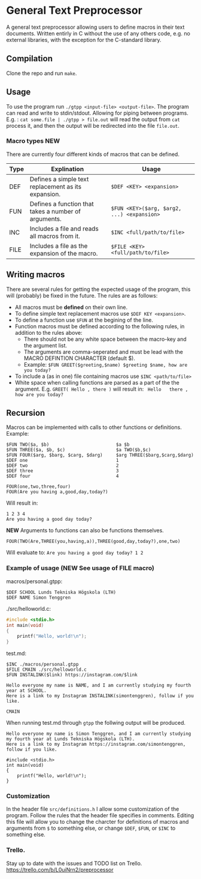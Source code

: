 # General Text Preprocessor
A general text preprocessor allowing users to define macros in their text documents. Written entirly in C without the use of any others code, e.g. no external libraries, with the exception for the C-standard library.

## Compilation
Clone the repo and run `make`.
## Usage
To use the program run `./gtpp <input-file> <output-file>`.
The program can read and write to stdin/stdout. Allowing for piping between programs. E.g. :
`cat some.file | ./gtpp > file.out`
will read the output from `cat` process it, and then the output will be redirected into the file `file.out`.

### Macro types **NEW**
There are currently four different kinds of macros that can be defined.

| **Type** | **Explination**                                    |**Usage**                                            |
| ----     | ----                                                 | ---                                                 |
| DEF      | Defines a simple text replacement as its expansion.  | `$DEF <KEY> <expansion> `                           |
| FUN      | Defines a function that takes a number of arguments. | `$FUN <KEY>($arg, $arg2, ...) <expansion>`          |
| INC      | Includes a file and reads all macros from it.        | `$INC <full/path/to/file>`                          |
| FILE     | Includes a file as the expansion of the macro.       | `$FILE <KEY> <full/path/to/file>`                   |

## Writing macros
There are several rules for getting the expected usage of the program, this will (probably) be fixed in the future.
The rules are as follows:
* All macros must be **defined** on their own line.
* To define simple text replacement macros use `$DEF KEY <expansion>`.
* To define a function use `$FUN` at the begining of the line.
* Function macros must be defined according to the following rules, in addition to the rules above:
    + There should not be any white space between the macro-key and the argument list.
    + The arguments are comma-seperated and must be lead with the MACRO DEFINTION CHARACTER (default $).
    + Example: `$FUN GREET($greeting,$name) $greeting $name, how are you today?`
* To include a (as in one) file containing macros use `$INC <path/to/file>`
* White space when calling functions are parsed as a part of the the argument. E.g. `GREET( Hello , there )` will result in: ` Hello   there , how are you today?`



## Recursion
Macros can be implemented with calls to other functions or definitions.
Example:
```
$FUN TWO($a, $b)                         $a $b
$FUN THREE($a, $b, $c)                   $a TWO($b,$c)
$FUN FOUR($arg, $barg, $carg, $darg)     $arg THREE($barg,$carg,$darg)
$DEF one                                 1
$DEF two                                 2
$DEF three                               3 
$DEF four                                4

FOUR(one,two,three,four)
FOUR(Are you having a,good,day,today?)
```
Will result in:
```
1 2 3 4
Are you having a good day today?
```

**NEW**
Arguments to functions can also be functions themselves.
```
FOUR(TWO(Are,THREE(you,having,a)),THREE(good,day,today?),one,two)
```
Will evaluate to:
`Are you having a good day today? 1 2`

### Example of usage (**NEW** See usage of FILE macro)
macros/personal.gtpp:
```
$DEF SCHOOL Lunds Tekniska Högskola (LTH)
$DEF NAME Simon Tenggren
```
./src/helloworld.c:
```c
#include <stdio.h>
int main(void)
{
    printf("Hello, world!\n");
}
```
test.md:
```
$INC ./macros/personal.gtpp
$FILE CMAIN ./src/helloworld.c
$FUN INSTALINK($link) https://instagram.com/$link

Hello everyone my name is NAME, and I am currently studying my fourth year at SCHOOL.
Here is a link to my Instagram INSTALINK(simontenggren), follow if you like.

CMAIN

```

When running test.md through `gtpp` the follwing output will be produced.
```
Hello everyone my name is Simon Tenggren, and I am currently studying my fourth year at Lunds Tekniska Högskola (LTH).
Here is a link to my Instagram https://instagram.com/simontenggren, follow if you like.

#include <stdio.h>
int main(void)
{
    printf("Hello, world!\n");
}

```

### Customization
In the header file `src/definitions.h` I allow some customization of the program.
Follow the rules that the header file specifies in comments.
Editing this file will allow you to change the charcter for definitions of macros and arguments from `$` to something else, or change `$DEF`, `$FUN`, or `$INC` to something else.
### Trello.
Stay up to date with the issues and TODO list on Trello.
https://trello.com/b/L0uiNrn2/preprocessor
